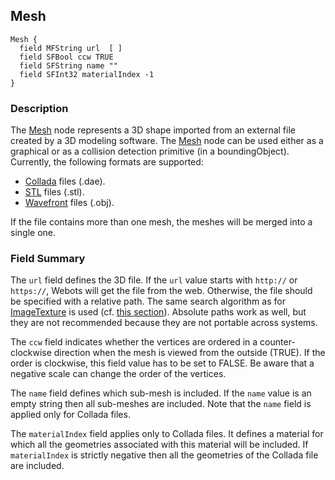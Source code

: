 ## Mesh

```
Mesh {
  field MFString url  [ ]
  field SFBool ccw TRUE
  field SFString name ""
  field SFInt32 materialIndex -1
}
```

### Description

The [Mesh](#mesh) node represents a 3D shape imported from an external file created by a 3D modeling software.
The [Mesh](#mesh) node can be used either as a graphical or as a collision detection primitive (in a boundingObject).
Currently, the following formats are supported:
  - [Collada](https://en.wikipedia.org/wiki/COLLADA) files (.dae).
  - [STL](https://en.wikipedia.org/wiki/STL_(file_format)) files (.stl).
  - [Wavefront](https://wiki.fileformat.com/3d/obj) files (.obj).

If the file contains more than one mesh, the meshes will be merged into a single one.

### Field Summary

The `url` field defines the 3D file.
If the `url` value starts with `http://` or `https://`, Webots will get the file from the web.
Otherwise, the file should be specified with a relative path.
The same search algorithm as for [ImageTexture](imagetexture.md) is used (cf. [this section](imagetexture.md#search-rule-of-the-texture-path)).
Absolute paths work as well, but they are not recommended because they are not portable across systems.

The `ccw` field indicates whether the vertices are ordered in a counter-clockwise direction when the mesh is viewed from the outside (TRUE).
If the order is clockwise, this field value has to be set to FALSE.
Be aware that a negative scale can change the order of the vertices.

The `name` field defines which sub-mesh is included.
If the `name` value is an empty string then all sub-meshes are included.
Note that the `name` field is applied only for Collada files.

The `materialIndex` field applies only to Collada files.
It defines a material for which all the geometries associated with this material will be included.
If `materialIndex` is strictly negative then all the geometries of the Collada file are included.
